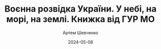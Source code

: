 ---
layout: default
modal-id: 42
date: 2024-05-08
title: Воєнна розвідка України. У небі, на морі, на землі. Книжка від ГУР МО
author: Артем Шевченко
author_label: Автор
img: voyenna-rozvidka-ukrainy-artme-shevchenko.jpg
project-date: 2023
category: Нон-фікшн
status: delivering
description: "Це видання – документальний часопис про найбільш успішні бойові операції ГУР МО України протягом 2022-2023 років. Як проривалися повітрям на «Азовсталь», як звільняли o. Зміїний та Харківщину, як збивали російських льотчиків-асів. Розповідають безпосередні учасники тих подій. Видання містить QR-коди з посиланнями на фільми автора, які лягли в основу книги.

Передмову написав начальник ГУР МО України, генерал-лейтенант Кирило Буданов."
---